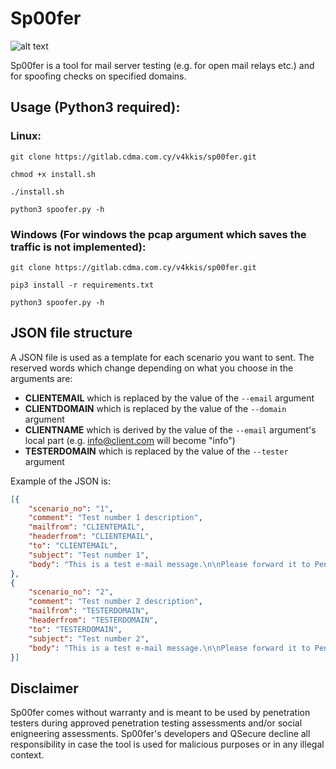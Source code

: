 # Sp00fer

![alt text](https://github.com/qsecure-labs/Sp00fer/blob/master/spoofer.PNG)

Sp00fer is a tool for mail server testing (e.g. for open mail relays etc.) and for spoofing checks on specified domains.

## Usage (Python3 required):

### Linux:

`git clone https://gitlab.cdma.com.cy/v4kkis/sp00fer.git`

`chmod +x install.sh`

`./install.sh`

`python3 spoofer.py -h`

### Windows (For windows the pcap argument which saves the traffic is not implemented):

`git clone https://gitlab.cdma.com.cy/v4kkis/sp00fer.git`

`pip3 install -r requirements.txt`

`python3 spoofer.py -h`

## JSON file structure

A JSON file is used as a template for each scenario you want to sent. The reserved words which change depending on what you choose in the arguments are:

- **CLIENTEMAIL** which is replaced by the value of the `--email` argument
- **CLIENTDOMAIN** which is replaced by the value of the `--domain` argument
- **CLIENTNAME** which is derived by the value of the `--email` argument's local part (e.g. info@client.com will become "info")
- **TESTERDOMAIN** which is replaced by the value of the `--tester` argument

Example of the JSON is:

```json
[{
    "scenario_no": "1",
    "comment": "Test number 1 description",
    "mailfrom": "CLIENTEMAIL",
    "headerfrom": "CLIENTEMAIL",
    "to": "CLIENTEMAIL",
    "subject": "Test number 1",
    "body": "This is a test e-mail message.\n\nPlease forward it to Pentester@[yourdomain] \n\nThank you,\nTest"
},
{
    "scenario_no": "2",
    "comment": "Test number 2 description",
    "mailfrom": "TESTERDOMAIN",
    "headerfrom": "TESTERDOMAIN",
    "to": "TESTERDOMAIN",
    "subject": "Test number 2",
    "body": "This is a test e-mail message.\n\nPlease forward it to Pentester@[yourdomain] \n\nThank you,\nTest"
}]
```

## Disclaimer
Sp00fer comes without warranty and is meant to be used by penetration testers during approved penetration testing assessments and/or social enigneering assessments. Sp00fer's developers and QSecure decline all responsibility in case the tool is used for malicious purposes or in any illegal context.
